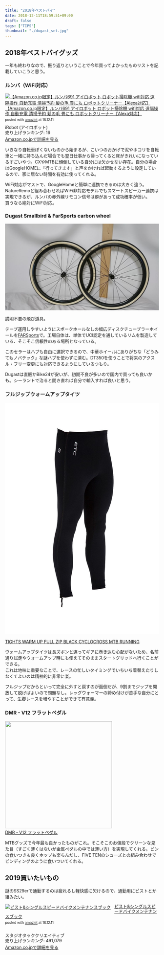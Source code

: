 ```yaml
---
title: "2018年ベストバイ"
date: 2018-12-11T18:59:51+09:00
draft: false
tags: ["TIPS"]
thumbnail: "./dugast_set.jpg"
---
```


## 2018年ベストバイグッズ

一年も終わりなので、振り返りということで今年買ってよかったものリストを記載していこうと思う。


### ルンバ（WiFi対応）

<div class="amazlet-box" style="margin-bottom:0px;"><div class="amazlet-image" style="float:left;margin:0px 12px 1px 0px;"><a href="http://www.amazon.co.jp/exec/obidos/ASIN/B079P47RKF/gensobunya-22/ref=nosim/" name="amazletlink" target="_blank"><img src="https://images-fe.ssl-images-amazon.com/images/I/410t%2Bm8aOVL._SL160_.jpg" alt="【Amazon.co.jp限定】ルンバ691 アイロボット ロボット掃除機 wifi対応 遠隔操作 自動充電 清掃予約 髪の毛 畳にも ロボットクリーナー【Alexa対応】" style="border: none;" /></a></div><div class="amazlet-info" style="line-height:120%; margin-bottom: 10px"><div class="amazlet-name" style="margin-bottom:10px;line-height:120%"><a href="http://www.amazon.co.jp/exec/obidos/ASIN/B079P47RKF/gensobunya-22/ref=nosim/" name="amazletlink" target="_blank">【Amazon.co.jp限定】ルンバ691 アイロボット ロボット掃除機 wifi対応 遠隔操作 自動充電 清掃予約 髪の毛 畳にも ロボットクリーナー【Alexa対応】</a><div class="amazlet-powered-date" style="font-size:80%;margin-top:5px;line-height:120%">posted with <a href="http://www.amazlet.com/" title="amazlet" target="_blank">amazlet</a> at 18.12.11</div></div><div class="amazlet-detail">iRobot (アイロボット) <br />売り上げランキング: 16<br /></div><div class="amazlet-sub-info" style="float: left;"><div class="amazlet-link" style="margin-top: 5px"><a href="http://www.amazon.co.jp/exec/obidos/ASIN/B079P47RKF/gensobunya-22/ref=nosim/" name="amazletlink" target="_blank">Amazon.co.jpで詳細を見る</a></div></div></div><div class="amazlet-footer" style="clear: left"></div></div>

いきなり自転車ぽくないものから始まるが、こいつのおかげで泥やホコリを自転車と一緒に持ち込んだ場合でも翌日仕事から帰ってくると床がきれいになっているすごいやつ。CXやMTBに傾倒している自分には欠かせない存在。自分の場合はGoogleHOMEに「行ってきます」と声をかければ起動するように設定しているので、家に居ない時間を有効に使ってくれる。

WiFi対応がマストで、GoogleHomeと簡単に連携できるのは大きく違う。NatureRemoと組み合わせればWiFi非対応モデルでもスマートスピーカー連携は実現できるが、ルンバの赤外線リモコン信号は癖があって成功確率が低い。  
買うなら絶対にWiFi対応。

### Dugast Smallbird & FarSports carbon wheel

![image](./dugast_set.jpg)

説明不要の飛び道具。

テープ運用しやすいようにスポークホールなしの幅広ディスクチューブラーホイールを[FARSports](http://s.click.aliexpress.com/e/tBPPyd2)で。工場自体は、単体でUCI認定を通しているリムを製造している、そこそこ信頼性のある場所となっている。

このセラーはハブも自由に選択できるので、中華ホイールにありがちな「どうみてもノバテック」な謎ハブを使わずに済む。DT350を使うことで将来のアクスル・フリー変更にも対応できるようにしているつもり。

Dugastは直販かBike24が安いが、初期不良が多いので国内で買っても良いかも。シーラントで治ると開き直れば自分で輸入すれば良いと思う。


### フルジップウォームアップタイツ

![image](./s-l1600.jpg)

[TIGHTS WARM UP FULL ZIP BLACK CYCLOCROSS MTB RUNNING](https://rover.ebay.com/rover/1/711-53200-19255-0/1?ff3=4&toolid=11800&pub=5575336615&campid=5338191852&mpre=https%3A%2F%2Fwww.ebay.com%2Fitm%2F162244070914%3F_sp%3Dp2488211.m41214.l9765%26_trkparms%3Ditemid%253A162244070914)

ウォームアップタイツは長ズボンと違ってギアに巻き込む心配がないため、名前通り試走やウォームアップ時にも使えてそのままスタートグリッドへ行くことができる。  
これは地味に重要なことで、レースの忙しいタイミングでいちいち着替えたりしなくてよいのは精神的に非常に楽。

フルジップだからといって完全に外すと戻すのが面倒だが、9割までジップを開放して脱げばよいので問題なし。レッグウォーマーの締め付けが苦手な自分にとって、生脚レースを増やすことができて有意義。


### DMR - V12 フラットペダル

<a href="//ck.jp.ap.valuecommerce.com/servlet/referral?sid=3171302&pid=883104724&vc_url=http%3A%2F%2Fwww.wiggle.jp%2Fdmr-v12-%25E3%2583%2595%25E3%2583%25A9%25E3%2583%2583%25E3%2583%2588%25E3%2583%259A%25E3%2583%2580%25E3%2583%25AB-1%2F%3Fsku%3D5360656643%26utm_source%3Dvaluecommerce%26utm_medium%3Daffiliates%26utm_campaign%3Daffiliate-website" target="_blank" rel="nofollow"><img src="//ad.jp.ap.valuecommerce.com/servlet/gifbanner?sid=3171302&pid=883104724" height="1" width="0" border="0"><img src='https://www.wigglestatic.com/product-media/5360096730/DMR-V12-PEDAL-Flat-Pedals-Polished-DMR-VV12-S9-1.jpg?w=430&h=430&a=7' border='0' width='350' height='350' /></a>  
<a href="//ck.jp.ap.valuecommerce.com/servlet/referral?sid=3171302&pid=883104724&vc_url=http%3A%2F%2Fwww.wiggle.jp%2Fdmr-v12-%25E3%2583%2595%25E3%2583%25A9%25E3%2583%2583%25E3%2583%2588%25E3%2583%259A%25E3%2583%2580%25E3%2583%25AB-1%2F%3Fsku%3D5360656643%26utm_source%3Dvaluecommerce%26utm_medium%3Daffiliates%26utm_campaign%3Daffiliate-website" target="_blank" rel="nofollow"><img src="//ad.jp.ap.valuecommerce.com/servlet/gifbanner?sid=3171302&pid=883104724" height="1" width="0" border="0">DMR - V12 フラットペダル</a>

MTBグッズで今年最も良かったものがこれ。そこそこのお値段でクリーンな見た目（すごく薄くはないが金属ペダルの中では薄い方）を実現してくれる。ピンの食いつきも良くホップも楽ちんだし、FIVE TENのシューズとの組み合わせでビンディングのように食いついてくれる。


## 2019買いたいもの

謎のSS29erで通勤するのは疲れるし軽快感に欠けるので、通勤用にピストとか組みたい。

<div class="amazlet-box" style="margin-bottom:0px;"><div class="amazlet-image" style="float:left;margin:0px 12px 1px 0px;"><a href="http://www.amazon.co.jp/exec/obidos/ASIN/4883934896/gensobunya-22/ref=nosim/" name="amazletlink" target="_blank"><img src="https://images-fe.ssl-images-amazon.com/images/I/41Reg3zjD7L._SL160_.jpg" alt="ピスト&シングルスピードバイクメンテナンスブック" style="border: none;" /></a></div><div class="amazlet-info" style="line-height:120%; margin-bottom: 10px"><div class="amazlet-name" style="margin-bottom:10px;line-height:120%"><a href="http://www.amazon.co.jp/exec/obidos/ASIN/4883934896/gensobunya-22/ref=nosim/" name="amazletlink" target="_blank">ピスト&シングルスピードバイクメンテナンスブック</a><div class="amazlet-powered-date" style="font-size:80%;margin-top:5px;line-height:120%">posted with <a href="http://www.amazlet.com/" title="amazlet" target="_blank">amazlet</a> at 18.12.11</div></div><div class="amazlet-detail"><br />スタジオタッククリエイティブ <br />売り上げランキング: 491,079<br /></div><div class="amazlet-sub-info" style="float: left;"><div class="amazlet-link" style="margin-top: 5px"><a href="http://www.amazon.co.jp/exec/obidos/ASIN/4883934896/gensobunya-22/ref=nosim/" name="amazletlink" target="_blank">Amazon.co.jpで詳細を見る</a></div></div></div><div class="amazlet-footer" style="clear: left"></div></div>
